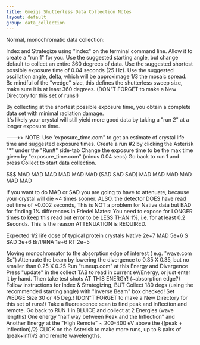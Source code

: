 ```yaml
---
title: Gmeigs Shutterless Data Collection Notes
layout: default
group: data_collection
---
```


Normal, monochromatic data collection:

Index and Strategize using "index" on the terminal command line.
Allow it to create a "run 1" for you.
Use the suggested starting angle, but change default to collect an entire 360 degrees of data.
Use the suggested shortest possible exposure time of 0.04 seconds (25 Hz).
Use the suggested oscillation angle, delta, which will be approximage 1/3 the mosaic spread.  
Be mindful of the "wedge" size, this defines the shutterless sweep size, 
make sure it is at least 360 degrees.
(DON"T FORGET to make a New Directory for this set of runs!)

By collecting at the shortest possible exposure time, 
you obtain a complete data set with minimal radiation damage.  
It's likely your crystal will still yield more good data by taking a "run 2" at a longer exposure time.

--->> NOTE:  Use 'exposure_time.com" to get an estimate of crystal life time and suggested exposure times.
Create a run #2 by clicking the Asterisk "*" under the "Run#" side-tab
Change the exposure time to be the max time given by "exposure_time.com" (minus 0.04 secs)
Go back to run 1 and press Collect to start data collection.

   $$$$$$$$$$$$$$$$$$$$$$$$$$$$$$$$$$$$$$$$$$$$$$$$$$$$$$$$$$$$$$$$$$$$$$$$$$$$$$$
      MAD MAD MAD     MAD MAD MAD     (SAD SAD SAD)    MAD MAD MAD    MAD MAD MAD

If you want to do MAD or SAD you are going to have to attenuate, because your crystal will die ~4 times sooner.
ALSO, the detector DOES have read out time of ~0.002 seconds,
This is NOT a problem for Native data but BAD for finding 1% differences in Friedel Mates:
You need to expose for LONGER times to keep this read out error to be LESS THAN 1%, i.e. for at least 0.2 Seconds.
This is the reason ATTENUATION is REQUIRED. 

Expected 1/2 life dose of typical protein crystals
Native    2e+7
MAD       5e+6
S SAD     3e+6
Br/I/RNA  1e+6
RT        2e+5

Moving monochromator to the absorption edge  of interest ( e.g. "wave.com Se") 
Attenuate the beam by lowering the divergence to 0.35 X 0.35, but no smaller than  0.25 X 0.25
Run "tuneup.com" at this Energy and Divergence
Press "update" in the collect TAB to read in current eV/Energy, or just enter it by hand.
Then take test shots AT THIS ENERGY! (~absorption edge?) 
Follow instructions for Index & Strategizing, BUT
Collect 180 degs (using the recommended starting angle) with "Inverse Beam" box checked!
Set WEDGE Size 30 or 45 Deg.!
(DON"T FORGET to make a New Directory for this set of runs!)
Take a fluorescence scan to find peak and inflection and remote.
Go back to RUN 1 in BLUICE and collect at 2 Energies (wave lengths) One energy "half way between Peak and the Inflection" 
  and  Another Energy at the "High Remote" ~ 200-400 eV above the {(peak + inflection)/2}
CLICK on the Asterisk to make more runs, up to 8 pairs of (peak+infl)/2 and remote wavelengths.
 